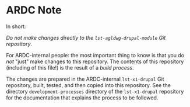 # ARDC Note

In short:

*Do not make changes directly to the `lst-agldwg-drupal-module`
Git repository*.

For ARDC-internal people: the most important thing to know is that you
do _not_ "just" make changes to this repository. The contents of this
repository (including of this file!) is the result of a _build
process_.

The changes are prepared in the ARDC-internal `lst-x1-drupal` Git
repository, built, tested, and then copied into this repository. See
the directory `development-processes` directory of the `lst-x1-drupal`
repository for the documentation that explains the process to be
followed.
